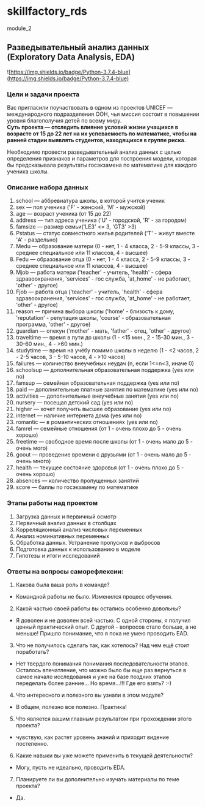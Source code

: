 # skillfactory_rds  
module_2  

## Разведывательный анализ данных (Exploratory Data Analysis, EDA)

![https://img.shields.io/badge/Python-3.7.4-blue](https://img.shields.io/badge/Python-3.7.4-blue)

### Цели и задачи проекта

Вас пригласили поучаствовать в одном из проектов UNICEF — международного подразделения ООН, чья миссия состоит в повышении уровня благополучия детей по всему миру.  
**Суть проекта — отследить влияние условий жизни учащихся в возрасте от 15 до 22 лет на их успеваемость по математике, чтобы на ранней стадии выявлять студентов, находящихся в группе риска.**  

Необходимо провести разведывательный анализ данных с целью определения признаков и параметров для построения модели, которая бы предсказывала результаты госэкзамена по математике для каждого ученика школы.

### Описание набора данных
1. school — аббревиатура школы, в которой учится ученик
2. sex — пол ученика ('F' - женский, 'M' - мужской)
3. age — возраст ученика (от 15 до 22)
4. address — тип адреса ученика ('U' - городской, 'R' - за городом)
5. famsize — размер семьи('LE3' <= 3, 'GT3' >3)
6. Pstatus — статус совместного жилья родителей ('T' - живут вместе 'A' - раздельно)
7. Medu — образование матери (0 - нет, 1 - 4 класса, 2 - 5-9 классы, 3 - среднее специальное или 11 классов, 4 - высшее)
8. Fedu — образование отца (0 - нет, 1 - 4 класса, 2 - 5-9 классы, 3 - среднее специальное или 11 классов, 4 - высшее)
9. Mjob — работа матери ('teacher' - учитель, 'health' - сфера здравоохранения, 'services' - гос служба, 'at_home' - не работает, 'other' - другое)
10. Fjob — работа отца ('teacher' - учитель, 'health' - сфера здравоохранения, 'services' - гос служба, 'at_home' - не работает, 'other' - другое)
11. reason — причина выбора школы ('home' - близость к дому, 'reputation' - репутация школы, 'course' - образовательная программа, 'other' - другое)
12. guardian — опекун ('mother' - мать, 'father' - отец, 'other' - другое)
13. traveltime — время в пути до школы (1 - <15 мин., 2 - 15-30 мин., 3 - 30-60 мин., 4 - >60 мин.)
14. studytime — время на учёбу помимо школы в неделю (1 - <2 часов, 2 - 2-5 часов, 3 - 5-10 часов, 4 - >10 часов)
15. failures — количество внеучебных неудач (n, если 1<=n<3, иначе 0)
16. schoolsup — дополнительная образовательная поддержка (yes или no)
17. famsup — семейная образовательная поддержка (yes или no)
18. paid — дополнительные платные занятия по математике (yes или no)
19. activities — дополнительные внеучебные занятия (yes или no)
20. nursery — посещал детский сад (yes или no)
21. higher — хочет получить высшее образование (yes или no)
22. internet — наличие интернета дома (yes или no)
23. romantic — в романтических отношениях (yes или no)
24. famrel — семейные отношения (от 1 - очень плохо до 5 - очень хорошо)
25. freetime — свободное время после школы (от 1 - очень мало до 5 - очень мого)
26. goout — проведение времени с друзьями (от 1 - очень мало до 5 - очень много)
27. health — текущее состояние здоровья (от 1 - очень плохо до 5 - очень хорошо)
28. absences — количество пропущенных занятий
29. score — баллы по госэкзамену по математике

### Этапы работы над проектом

1. Загрузка данных и первичный осмотр
2. Первичный анализ данных в столбцах
3. Корреляционный анализ числовых переменных
4. Анализ номинативных переменных
5. Обработка данных. Устранение пропусков и выбросов
6. Подготовка данных к использованию в моделе
7. Гипотезы и итоги исследований

### Ответы на вопросы саморефлексии:

1. Какова была ваша роль в команде?
- Командной работы не было. Изменился процесс обучения.
2. Какой частью своей работы вы остались особенно довольны?
- Я доволен и не доволен всей частью. С одной стороны, я получил ценный практический опыт. С другой - вопросов стало больше, а не меньше! Пришло понимание, что я пока не умею проводить EAD.
3. Что не получилось сделать так, как хотелось? Над чем ещё стоит поработать?
- Нет твердого понимания понимания последовательности этапов. Осталось впечатление, что можно было бы еще раз вернуться в самое начало исследования и уже на базе поздних этапов переделать более ранние... Но время...!!! Где его взять? :-)
4. Что интересного и полезного вы узнали в этом модуле?
- В общем, полезно все полезно. Практика!
5. Что является вашим главным результатом при прохождении этого проекта?
-  чувствую, как растет уровень знаний и приходит видение постепенно.
6. Какие навыки вы уже можете применить в текущей деятельности?
- Могу, пусть не идеально, проводить EDA.
7. Планируете ли вы дополнительно изучать материалы по теме проекта?
- Да.
